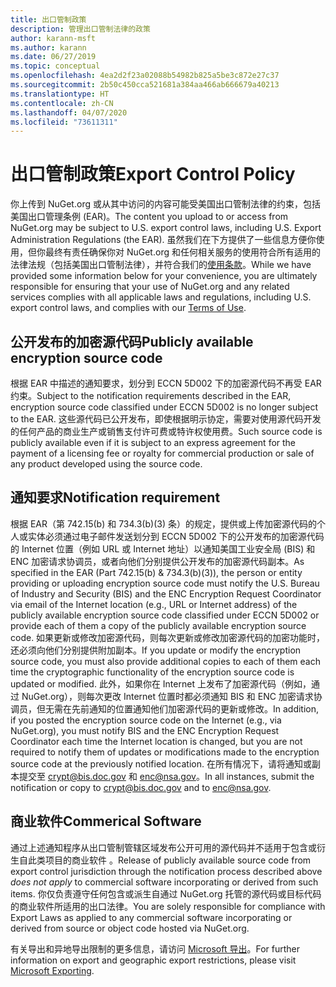 ```yaml
---
title: 出口管制政策
description: 管理出口管制法律的政策
author: karann-msft
ms.author: karann
ms.date: 06/27/2019
ms.topic: conceptual
ms.openlocfilehash: 4ea2d2f23a02088b54982b825a5be3c872e27c37
ms.sourcegitcommit: 2b50c450cca521681a384aa466ab666679a40213
ms.translationtype: HT
ms.contentlocale: zh-CN
ms.lasthandoff: 04/07/2020
ms.locfileid: "73611311"
---
```

# <a name="export-control-policy"></a><span data-ttu-id="2c622-103">出口管制政策</span><span class="sxs-lookup"><span data-stu-id="2c622-103">Export Control Policy</span></span>

<span data-ttu-id="2c622-104">你上传到 NuGet.org 或从其中访问的内容可能受美国出口管制法律的约束，包括美国出口管理条例 (EAR)。</span><span class="sxs-lookup"><span data-stu-id="2c622-104">The content you upload to or access from NuGet.org may be subject to U.S. export control laws, including U.S. Export Administration Regulations (the EAR).</span></span>  <span data-ttu-id="2c622-105">虽然我们在下方提供了一些信息方便你使用，但你最终有责任确保你对 NuGet.org 和任何相关服务的使用符合所有适用的法律法规（包括美国出口管制法律），并符合我们的[使用条款](https://www.nuget.org/policies/Terms)。</span><span class="sxs-lookup"><span data-stu-id="2c622-105">While we have provided some information below for your convenience, you are ultimately responsible for ensuring that your use of NuGet.org and any related services complies with all applicable laws and regulations, including U.S. export control laws, and complies with our [Terms of Use](https://www.nuget.org/policies/Terms).</span></span>

## <a name="publicly-available-encryption-source-code"></a><span data-ttu-id="2c622-106">公开发布的加密源代码</span><span class="sxs-lookup"><span data-stu-id="2c622-106">Publicly available encryption source code</span></span>

<span data-ttu-id="2c622-107">根据 EAR 中描述的通知要求，划分到 ECCN 5D002 下的加密源代码不再受 EAR 约束。</span><span class="sxs-lookup"><span data-stu-id="2c622-107">Subject to the notification requirements described in the EAR, encryption source code classified under ECCN 5D002 is no longer subject to the EAR.</span></span>  <span data-ttu-id="2c622-108">这些源代码已公开发布，即使根据明示协定，需要对使用源代码开发的任何产品的商业生产或销售支付许可费或特许权使用费。</span><span class="sxs-lookup"><span data-stu-id="2c622-108">Such source code is publicly available even if it is subject to an express agreement for the payment of a licensing fee or royalty for commercial production or sale of any product developed using the source code.</span></span>

## <a name="notification-requirement"></a><span data-ttu-id="2c622-109">通知要求</span><span class="sxs-lookup"><span data-stu-id="2c622-109">Notification requirement</span></span>

<span data-ttu-id="2c622-110">根据 EAR（第 742.15(b) 和 734.3(b)(3) 条）的规定，提供或上传加密源代码的个人或实体必须通过电子邮件发送划分到 ECCN 5D002 下的公开发布的加密源代码的 Internet 位置（例如 URL 或 Internet 地址）以通知美国工业安全局 (BIS) 和 ENC 加密请求协调员，或者向他们分别提供公开发布的加密源代码副本。</span><span class="sxs-lookup"><span data-stu-id="2c622-110">As specified in the EAR (Part 742.15(b) & 734.3(b)(3)), the person or entity providing or uploading encryption source code must notify the U.S. Bureau of Industry and Security (BIS) and the ENC Encryption Request Coordinator via email of the Internet location (e.g., URL or Internet address) of the publicly available encryption source code classified under ECCN 5D002 or provide each of them a copy of the publicly available encryption source code.</span></span> <span data-ttu-id="2c622-111">如果更新或修改加密源代码，则每次更新或修改加密源代码的加密功能时，还必须向他们分别提供附加副本。</span><span class="sxs-lookup"><span data-stu-id="2c622-111">If you update or modify the encryption source code, you must also provide additional copies to each of them each time the cryptographic functionality of the encryption source code is updated or modified.</span></span> <span data-ttu-id="2c622-112">此外，如果你在 Internet 上发布了加密源代码（例如，通过 NuGet.org），则每次更改 Internet 位置时都必须通知 BIS 和 ENC 加密请求协调员，但无需在先前通知的位置通知他们加密源代码的更新或修改。</span><span class="sxs-lookup"><span data-stu-id="2c622-112">In addition, if you posted the encryption source code on the Internet (e.g., via NuGet.org), you must notify BIS and the ENC Encryption Request Coordinator each time the Internet location is changed, but you are not required to notify them of updates or modifications made to the encryption source code at the previously notified location.</span></span> <span data-ttu-id="2c622-113">在所有情况下，请将通知或副本提交至 crypt@bis.doc.gov 和 enc@nsa.gov。</span><span class="sxs-lookup"><span data-stu-id="2c622-113">In all instances, submit the notification or copy to crypt@bis.doc.gov and to enc@nsa.gov.</span></span>

## <a name="commerical-software"></a><span data-ttu-id="2c622-114">商业软件</span><span class="sxs-lookup"><span data-stu-id="2c622-114">Commerical Software</span></span>

<span data-ttu-id="2c622-115">通过上述通知程序从出口管制管辖区域发布公开可用的源代码并不适用于包含或衍生自此类项目的商业软件  。</span><span class="sxs-lookup"><span data-stu-id="2c622-115">Release of publicly available source code from export control jurisdiction through the notification process described above *does not apply* to commercial software incorporating or derived from such items.</span></span>  <span data-ttu-id="2c622-116">你仅负责遵守任何包含或派生自通过 NuGet.org 托管的源代码或目标代码的商业软件所适用的出口法律。</span><span class="sxs-lookup"><span data-stu-id="2c622-116">You are solely responsible for compliance with Export Laws as applied to any commercial software incorporating or derived from source or object code hosted via NuGet.org.</span></span>

<span data-ttu-id="2c622-117">有关导出和异地导出限制的更多信息，请访问 [Microsoft 导出](https://www.microsoft.com/exporting)。</span><span class="sxs-lookup"><span data-stu-id="2c622-117">For further information on export and geographic export restrictions, please visit [Microsoft Exporting](https://www.microsoft.com/exporting).</span></span>
